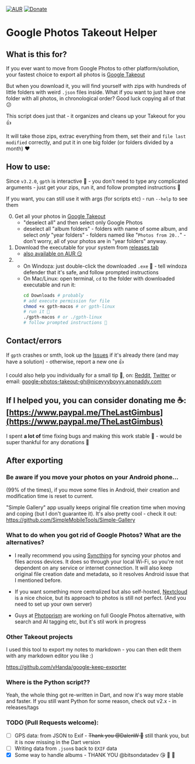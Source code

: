 [![AUR](https://img.shields.io/aur/version/gpth-bin?logo=arch-linux)](https://aur.archlinux.org/packages/gpth-bin)
[![Donate](https://img.shields.io/badge/Donate-PayPal-blue.svg?logo=paypal)](https://www.paypal.me/TheLastGimbus)

# Google Photos Takeout Helper
## What is this for?
If you ever want to move from Google Photos to other platform/solution, your fastest choice to export all photos is [Google Takeout](https://takeout.google.com/)

But when you download it, you will find yourself with zips with hundreds of little folders with weird `.json` files inside.
What if you want to just have one folder with all photos, in chronological order? Good luck copying all of that 😕

This script does just that - it organizes and cleans up your Takeout for you 👍

It will take those zips, extrac everything from them, set their and `file last modified` correctly, and put it in one big folder (or folders divided by a month) ❤

## How to use:
Since `v3.2.0`, `gpth` is interactive 🎉 - you don't need to type any complicated arguments - just get your zips, run it, and follow prompted instructions 💃

If you want, you can still use it with args (for scripts etc) - run `--help` to see them

0. Get all your photos in [Google Takeout](https://takeout.google.com/)
    - "deselect all" and then select only Google Photos
    - deselect all "album folders" - folders with name of some album, and select *only* "year folders" - folders named like "`Photos from 20..`" - don't worry, all of your photos are in "year folders" anyway.
1. Download the executable for your system from [releases tab](https://github.com/TheLastGimbus/GooglePhotosTakeoutHelper/releases)
    - [also available on AUR 😏](https://aur.archlinux.org/packages/gpth-bin)
2. - On Windoza: just double-click the downloaded `.exe` 🎉 - tell windoza defender that it's safe, and follow prompted instructions
   - On Mac/Linux: open terminal, `cd` to the folder with downloaded executable and run it:
     ```bash
     cd Downloads # probably
     # add execute permission for file
     chmod +x gpth-macos # or gpth-linux
     # run it 🏃
     ./gpth-macos # or ./gpth-linux
     # follow prompted instructions 🥰
     ```

## Contact/errors
If `gpth` crashes or smth, look up the [Issues](https://github.com/TheLastGimbus/GooglePhotosTakeoutHelper/issues) if it's already there (and may have a solution) - otherwise, report a new one 👍
 
I could also help you individually for a small tip 💸, on: [Reddit](https://www.reddit.com/user/TheLastGimbus/), [Twitter](https://twitter.com/TheLastGimbus) or email: [google-photos-takeout-gh@niceyyyboyyy.anonaddy.com](mailto:google-photos-takeout-gh@niceyyyboyyy.anonaddy.com)

## If I helped you, you can consider donating me ☕: [https://www.paypal.me/TheLastGimbus](https://www.paypal.me/TheLastGimbus)
I spent **a lot of** time fixing bugs and making this work stable 💖 - would be super thankful for any donations 🥰

## After exporting
### Be aware if you move your photos on your Android phone...
(99% of the times), if you move some files in Android, their creation and modification time is reset to current.

"Simple Gallery" app usually keeps original file creation time when moving and coping (but I don't guarantee it). It's also pretty cool - check it out: https://github.com/SimpleMobileTools/Simple-Gallery

### What to do when you got rid of Google Photos? What are the alternatives?
 - I really recommend you using [Syncthing](https://syncthing.net/) for syncing your photos and files across devices. It does so through your local Wi-Fi, so you're not dependent on any service or internet connection. It will also keep original file creation date and metadata, so it resolves Android issue that I mentioned before.

 - If you want something more centralized but also self-hosted, [Nextcloud](https://nextcloud.com) is a nice choice, but its approach to photos is still not perfect. (And you need to set up your own server)

 - Guys at [Photoprism](https://photoprism.org/) are working on full Google Photos alternative, with search and AI tagging etc, but it's stil work in progress

### Other Takeout projects
I used this tool to export my notes to markdown - you can then edit them with any markdown editor you like :)

https://github.com/vHanda/google-keep-exporter

### Where is the Python script??
Yeah, the whole thing got re-written in Dart, and now it's way more stable and faster. If you still want Python for some reason, check out v2.x - in releases/tags

### TODO (Pull Requests welcome):
- [ ] GPS data: from JSON to Exif - ~~Thank you @DalenW 💖~~ still thank you, but it is now missing in the Dart version
- [ ] Writing data from `.json`s back to `EXIF` data
- [x] Some way to handle albums - THANK YOU @bitsondatadev 😘 🎉 💃
